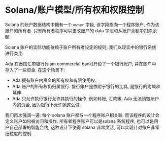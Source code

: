 # Solana/账户模型/所有权和权限控制

Solana 的账户数据结构中拥有一个 `owner` 字段, 该字段指向一个程序账户, 作为该账户的所有者. 只有所有者程序可以更改账户的 data 字段和从账户余额中扣除余额.

Solana 账户的实际功能依赖于账户所有者设定的规则, 我们以现实中的银行系统进行类比:

Ada 在泰国汇商银行(siam commercial bank)开设了一个银行账户, 并在账户中存入了一些资金. 在这个场景下:

- Ada 拥有账户内资金的所有权和有限使用权.
- Ada 账户的所有权仍归属银行. 银行账户是依附于银行的工具, 是银行的附属和延伸.
- Ada 只允许执行银行允许其执行的操作, 例如转账, 汇款等. Ada 无法销毁账户内的资金, 因为银行不允许她这么做.

我们再次强调一遍: 每个 solana 账户都与一个程序账户相关联, 而该程序的设计会定义账户如何被访问和操作. 所有者程序账户可以是solana 系统程序, 也可以是用户自己部署的智能合约, 这种设计下使得 solana 非常灵活, 可以实现针对账户非常细粒度的控制.
